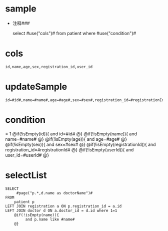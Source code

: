 sample
===
* 注释###

    select #use("cols")# from patient  where  #use("condition")#

cols
===
	id,name,age,sex,registration_id,user_id

updateSample
===

	id=#id#,name=#name#,age=#age#,sex=#sex#,registration_id=#registrationId#,user_id=#userId#

condition
===
= 1
    @if(!isEmpty(id)){
     and id=#id#
    @}
    @if(!isEmpty(name)){
     and name=#name#
    @}
    @if(!isEmpty(age)){
     and age=#age#
    @}
    @if(!isEmpty(sex)){
     and sex=#sex#
    @}
    @if(!isEmpty(registrationId)){
     and registration_id=#registrationId#
    @}
    @if(!isEmpty(userId)){
     and user_id=#userId#
    @}
    
selectList
===
    SELECT
         #page("p.*,d.name as doctorName")#
    FROM
        patient p
    LEFT JOIN registration a ON p.registration_id = a.id
    LEFT JOIN doctor d ON a.doctor_id = d.id where 1=1
        @if(!isEmpty(name)){
             and p.name like #name#
        @}